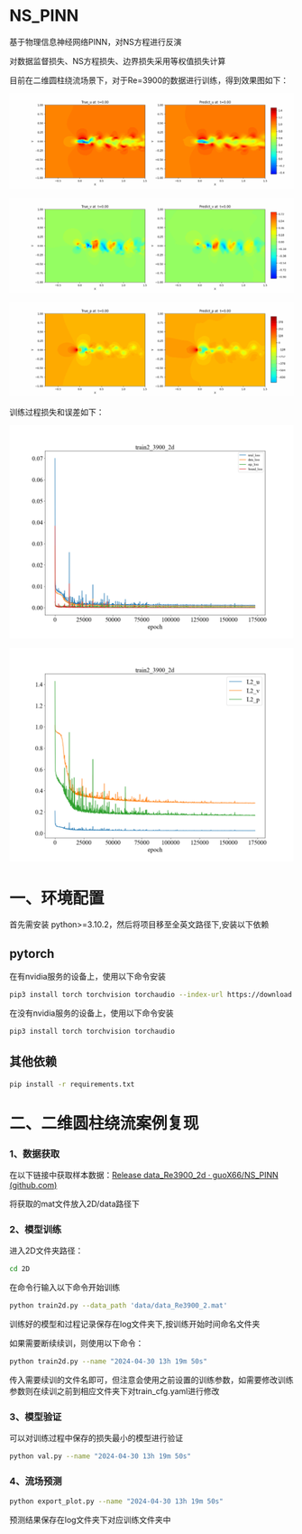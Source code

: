 # NS_PINN

基于物理信息神经网络PINN，对NS方程进行反演

对数据监督损失、NS方程损失、边界损失采用等权值损失计算

目前在二维圆柱绕流场景下，对于Re=3900的数据进行训练，得到效果图如下：

![image](https://github.com/guoX66/NS_PINN/blob/main/2D/assets/u_Re3900.gif)

![image](https://github.com/guoX66/NS_PINN/blob/main/2D/assets/v_Re3900.gif)

![image](https://github.com/guoX66/NS_PINN/blob/main/2D/assets/p_Re3900.gif)

训练过程损失和误差如下：

![image](https://github.com/guoX66/NS_PINN/blob/main/2D/assets/loss_process_Re3900.png)

![image](https://github.com/guoX66/NS_PINN/blob/main/2D/assets/evaluate_process_Re3900.png)

# 一、环境配置

首先需安装 python>=3.10.2，然后将项目移至全英文路径下,安装以下依赖

## pytorch

在有nvidia服务的设备上，使用以下命令安装

```bash
pip3 install torch torchvision torchaudio --index-url https://download.pytorch.org/whl/cu118
```

在没有nvidia服务的设备上，使用以下命令安装

```bash
pip3 install torch torchvision torchaudio
```

## 其他依赖

```bash
pip install -r requirements.txt
```



# 二、二维圆柱绕流案例复现

### 1、数据获取

在以下链接中获取样本数据：[Release data_Re3900_2d · guoX66/NS_PINN (github.com)](https://github.com/guoX66/NS_PINN/releases/tag/data)

将获取的mat文件放入2D/data路径下

### 2、模型训练

进入2D文件夹路径：

```bash
cd 2D
```

在命令行输入以下命令开始训练

```bash
python train2d.py --data_path 'data/data_Re3900_2.mat'
```

训练好的模型和过程记录保存在log文件夹下,按训练开始时间命名文件夹

如果需要断续续训，则使用以下命令：

```bash
python train2d.py --name "2024-04-30 13h 19m 50s"
```

传入需要续训的文件名即可，但注意会使用之前设置的训练参数，如需要修改训练参数则在续训之前到相应文件夹下对train_cfg.yaml进行修改

### 3、模型验证

可以对训练过程中保存的损失最小的模型进行验证

```bash
python val.py --name "2024-04-30 13h 19m 50s"
```

### 4、流场预测

```bash
python export_plot.py --name "2024-04-30 13h 19m 50s"
```

预测结果保存在log文件夹下对应训练文件夹中
